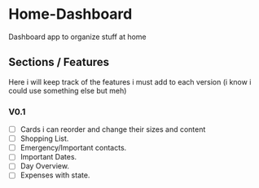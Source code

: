 # Home-Dashboard

Dashboard app to organize stuff at home

## Sections / Features

Here i will keep track of the features i must add to each version (i know i could use something else but meh)

### V0.1

- [ ] Cards i can reorder and change their sizes and content
- [ ] Shopping List.
- [ ] Emergency/Important contacts.
- [ ] Important Dates.
- [ ] Day Overview.
- [ ] Expenses with state.
